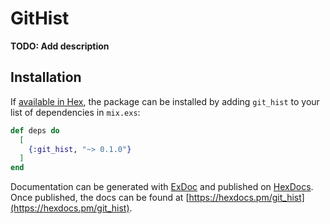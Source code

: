 # GitHist

**TODO: Add description**

## Installation

If [available in Hex](https://hex.pm/docs/publish), the package can be installed
by adding `git_hist` to your list of dependencies in `mix.exs`:

```elixir
def deps do
  [
    {:git_hist, "~> 0.1.0"}
  ]
end
```

Documentation can be generated with [ExDoc](https://github.com/elixir-lang/ex_doc)
and published on [HexDocs](https://hexdocs.pm). Once published, the docs can
be found at [https://hexdocs.pm/git_hist](https://hexdocs.pm/git_hist).

